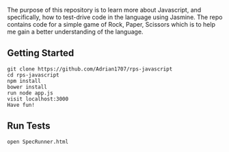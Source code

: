 The purpose of this repository is to learn more about Javascript, and specifically, how to test-drive code in the language
using Jasmine. The repo contains code for a simple game of Rock, Paper, Scissors which is to help me gain a better understanding
of the language. 

## Getting Started

```
git clone https://github.com/Adrian1707/rps-javascript
cd rps-javascript
npm install
bower install
run node app.js
visit localhost:3000
Have fun!

```

## Run Tests 

```
open SpecRunner.html

```